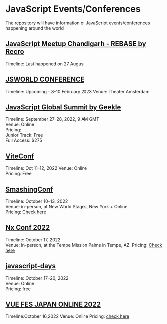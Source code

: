 # JavaScript Events/Conferences
The repository will have information of JavaScript events/conferences happening around the world



## [JavaScript Meetup Chandigarh - REBASE by Recro](https://recro.io/JavaScript-Summit)  
Timeline: Last happened on 27 August

## [JSWORLD CONFERENCE](https://jsworldconference.com/)

Timeline: Upcoming - 8-10 February 2023
Venue: Theater Amsterdam

## [JavaScript Global Summit by Geekle](https://events.geekle.us/js/)
Timeline: September 27-28, 2022, 9 AM GMT  
Venue: Online  
Pricing:  
Junior Track: Free  
Full Access: $275  


## [ViteConf](https://viteconf.org/) 
Timeline: Oct 11-12, 2022
Venue: Online  
Pricing: Free


## [SmashingConf](https://smashingconf.com/ny-2022) 
Timeline: October 10–13, 2022  
Venue: in-person, at New World Stages, New York + Online  
Pricing: [Check here](https://smashingconf.com/ny-2022/registration) 


## [Nx Conf 2022](https://nx.dev/conf) 
Timeline: October 17, 2022  
Venue: in-person, at the Tempe Mission Palms in Tempe, AZ.
Pricing: [Check here](https://ti.to/nx-conf/nx-conf-2022?utm_source=nxdev) 


## [javascript-days](https://javascript-days.de/berlin) 
Timeline: October 17–20, 2022  
Venue:  Online  
Pricing: free


## [VUE FES JAPAN ONLINE 2022](https://dev.events/conferences/vue-fes-japan-online-online-9-2022)
Timeline:October 16,2022
Venue: Online
Pricing: [check here](shorturl.at/gvJU3)
